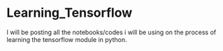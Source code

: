 # Learning_Tensorflow
I will be posting all the notebooks/codes i will be using on the process of learning the tensorflow module in python.
